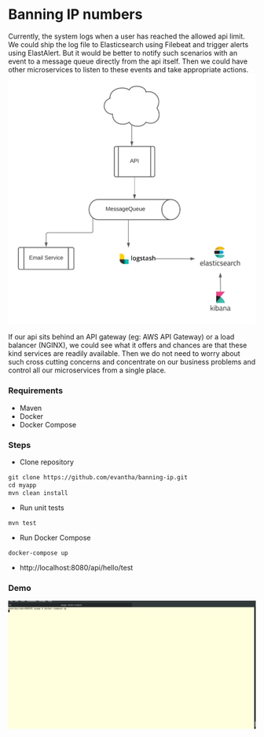 # Banning IP numbers

Currently, the system logs when a user has reached the allowed api limit. We could ship the log file to Elasticsearch
using Filebeat and trigger alerts using ElastAlert. But it would be better to notify such scenarios with an event to a 
message queue directly from the api itself. Then we could have other microservices to listen to these events and take 
appropriate actions.
![](https://github.com/evantha/banning-ip/blob/master/images/diagram.png)

If our api sits behind an API gateway (eg: AWS API Gateway) or a load balancer (NGINX), we could see what it offers and chances are that these kind 
services are readily available. Then we do not need to worry about such cross cutting concerns and concentrate on our 
business problems and control all our microservices from a single place.
### Requirements
- Maven
- Docker
- Docker Compose

### Steps
*   Clone repository
```shell script
git clone https://github.com/evantha/banning-ip.git
cd myapp
mvn clean install
```
* Run unit tests
```shell script
mvn test
```
*   Run Docker Compose
```shell script
docker-compose up
```
*   http://localhost:8080/api/hello/test

### Demo
![](https://github.com/evantha/banning-ip/blob/master/images/rate-limit.gif)
